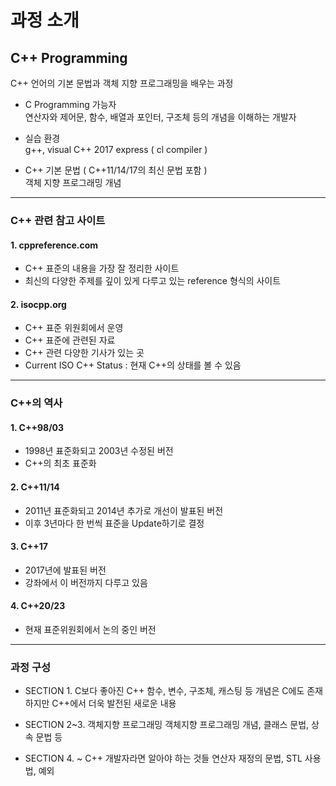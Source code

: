 # 과정 소개  

## C++ Programming  
C++ 언어의 기본 문법과 객체 지향 프로그래밍을 배우는 과정  
  
* C Programming 가능자  
연산자와 제어문, 함수, 배열과 포인터, 구조체 등의 개념을 이해하는 개발자  
  
* 실습 환경  
g++, visual C++ 2017 express ( cl compiler )   
  
* C++ 기본 문법 ( C++11/14/17의 최신 문법 포함 )  
객체 지향 프로그래밍 개념  
  
* * *
  
### C++ 관련 참고 사이트  
#### 1. cppreference.com  
* C++ 표준의 내용을 가장 잘 정리한 사이트  
* 최신의 다양한 주제를 깊이 있게 다루고 있는 reference 형식의 사이트  
  
#### 2. isocpp.org  
* C++ 표준 위원회에서 운영  
* C++ 표준에 관련된 자료  
* C++ 관련 다양한 기사가 있는 곳  
* Current ISO C++ Status : 현재 C++의 상태를 볼 수 있음  
  
* * *
  
### C++의 역사
#### 1. C++98/03
* 1998년 표준화되고 2003년 수정된 버전
* C++의 최초 표준화
  
#### 2. C++11/14
* 2011년 표준화되고 2014년 추가로 개선이 발표된 버전
* 이후 3년마다 한 번씩 표준을 Update하기로 결정
  
#### 3. C++17
* 2017년에 발표된 버전
* 강좌에서 이 버전까지 다루고 있음
  
#### 4. C++20/23
* 현재 표준위원회에서 논의 중인 버전
  
* * *
  
### 과정 구성
* SECTION 1. C보다 좋아진 C++
함수, 변수, 구조체, 캐스팅 등 개념은 C에도 존재하지만 C++에서 더욱 발전된 새로운 내용
  
* SECTION 2~3. 객체지향 프로그래밍
객체지향 프로그래밍 개념, 클래스 문법, 상속 문법 등
  
* SECTION 4. ~ C++ 개발자라면 알아야 하는 것들
연산자 재정의 문법, STL 사용법, 예외 
